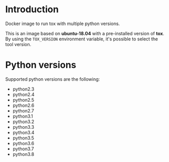 # Introduction

Docker image to run tox with multiple python versions.

This is an image based on **ubuntu-18.04** with a pre-installed version of **tox**.
By using the ``TOX_VERSION`` environment variable, it's possible to select the tool version.

# Python versions

Supported python versions are the following:

* python2.3
* python2.4
* python2.5
* python2.6
* python2.7
* python3.1
* python3.2
* python3.3
* python3.4
* python3.5
* python3.6
* python3.7
* python3.8

